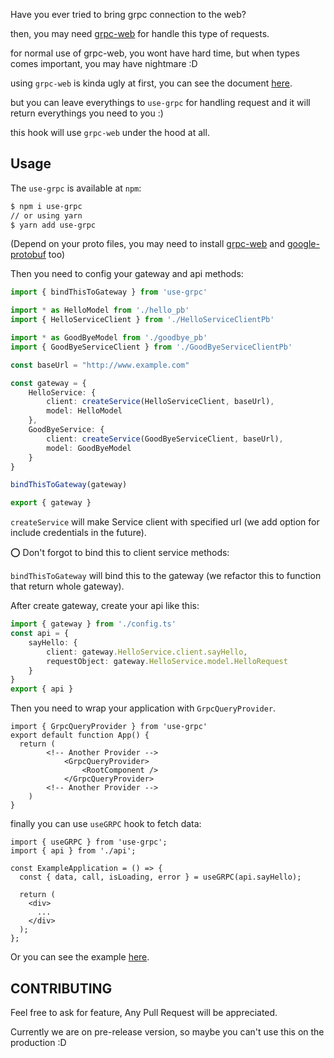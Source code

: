 Have you ever tried to bring grpc connection to the web?

then, you may need [grpc-web](https://github.com/grpc/grpc-web) for handle this type of requests.

for normal use of grpc-web, you wont have hard time, but when types comes important, you may have nightmare :D

using `grpc-web` is kinda ugly at first, you can see the document [here](https://github.com/grpc/grpc-web#grpc-web).

but you can leave everythings to `use-grpc` for handling request and it will return everythings you need to you :)

this hook will use `grpc-web` under the hood at all.

## Usage

The `use-grpc` is available at `npm`:

```sh
$ npm i use-grpc
// or using yarn
$ yarn add use-grpc
```

(Depend on your proto files, you may need to install [grpc-web](https://github.com/grpc/grpc-web) and [google-protobuf](https://www.npmjs.com/package/google-protobuf) too)

Then you need to config your gateway and api methods:

```config.ts
import { bindThisToGateway } from 'use-grpc'

import * as HelloModel from './hello_pb'
import { HelloServiceClient } from './HelloServiceClientPb'

import * as GoodByeModel from './goodbye_pb'
import { GoodByeServiceClient } from './GoodByeServiceClientPb'

const baseUrl = "http://www.example.com"

const gateway = {
    HelloService: {
        client: createService(HelloServiceClient, baseUrl),
        model: HelloModel
    },
    GoodByeService: {
        client: createService(GoodByeServiceClient, baseUrl),
        model: GoodByeModel
    }
}

bindThisToGateway(gateway)

export { gateway }
```

`createService` will make Service client with specified url (we add option for include credentials in the future).

⭕ Don't forgot to bind this to client service methods:

`bindThisToGateway` will bind this to the gateway (we refactor this to function that return whole gateway).

After create gateway, create your api like this:

```api.ts
import { gateway } from './config.ts'
const api = {
    sayHello: {
        client: gateway.HelloService.client.sayHello,
        requestObject: gateway.HelloService.model.HelloRequest
    }
}
export { api }
```

Then you need to wrap your application with `GrpcQueryProvider`.

```App.tsx
import { GrpcQueryProvider } from 'use-grpc'
export default function App() {
  return (
        <!-- Another Provider -->
            <GrpcQueryProvider>
                <RootComponent />
            </GrpcQueryProvider>
        <!-- Another Provider -->
    )
}
```

finally you can use `useGRPC` hook to fetch data:

```Example.tsx
import { useGRPC } from 'use-grpc';
import { api } from './api';

const ExampleApplication = () => {
  const { data, call, isLoading, error } = useGRPC(api.sayHello);

  return (
    <div>
      ...
    </div>
  );
};
```
Or you can see the example [here](https://github.com/alishi973/use-grpc/tree/main/src/examples).

## CONTRIBUTING
Feel free to ask for feature, Any Pull Request will be appreciated.

Currently we are on pre-release version, so maybe you can't use this on the production :D

